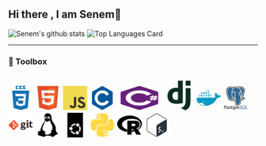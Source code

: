 ## Hi there , I am Senem👋

<!--
- I’m currently working on Machine Learning & Deep Learning area.
- I am enjoying to work with different type of data such as text, video , audio. 
- :bar_chart:  One of my goals is to contribute mathematically and statistically to this area.
- If you want to see my portfolio: https://senemaktas.github.io/ 

----

### What's on my github page?
|                       |                    |                   |                              |                          |                                    |
|-----------------------|--------------------|-------------------|------------------------------|--------------------------|------------------------------------|
| :pushpin: Python      | :pushpin: R        | :pushpin: C       |  :pushpin: HTML & CSS & JS   |  :pushpin: Flask         |  :pushpin: Machine Learning        |
| :pushpin: OpenCV      | :pushpin: NLP      | :pushpin: Keras   | :pushpin: Visualization      |  :pushpin: LaTeX         |  :pushpin: Parallel Programming    |

--- -->

![Senem's github stats](https://github-readme-stats.vercel.app/api?username=senemaktas&show_icons=true&theme=prussian&count_private=true&text_color=ffffff&title_color=fe0278) ![Top Languages Card](https://github-readme-stats.vercel.app/api/top-langs/?username=senemaktas&layout=compact)

<!--
**senemaktas/senemaktas** is a ✨ _special_ ✨ repository because its `README.md` (this file) appears on your GitHub profile.
-- dark, radical, merko, gruvbox, tokyonight, onedark, cobalt, synthwave, highcontrast, dracula   


![Senem's github stats](https://github-readme-stats.vercel.app/api?username=senemaktas&show_icons=true&theme=prussian&hide=contribs,prs&count_private=true&text_color=ffffff&title_color=fe0278)  

[![reponame](https://github-readme-stats.vercel.app/api/pin/?username=senemaktas&repo=reponame&show_owner=true)](https://github.com/link/repo) -->

---

### 🧰 Toolbox
<img src="https://github.com/devicons/devicon/blob/master/icons/css3/css3-plain-wordmark.svg" alt="CSS" width="50" height="50"/> <img src="https://github.com/devicons/devicon/blob/master/icons/html5/html5-original.svg" alt="HTML" width="50" height="50"/>
<img src="https://github.com/devicons/devicon/blob/master/icons/javascript/javascript-original.svg" alt="JavaScript" width="50" height="50"/> 
<img src="https://github.com/devicons/devicon/blob/2809b567852a4648062a2d3e7c1c531367458c0b/icons/c/c-plain.svg" alt="C" width="50" height="50"/> 
<img src="https://github.com/devicons/devicon/blob/2809b567852a4648062a2d3e7c1c531367458c0b/icons/csharp/csharp-plain.svg" alt="c#" width="90" height="50"/>
<img src="https://github.com/devicons/devicon/blob/2809b567852a4648062a2d3e7c1c531367458c0b/icons/django/django-plain.svg" alt="django" width="60" height="60"/>
<img src="https://github.com/devicons/devicon/blob/2809b567852a4648062a2d3e7c1c531367458c0b/icons/docker/docker-plain.svg" alt="docker" width="50" height="50"/>
<img src="https://github.com/devicons/devicon/blob/master/icons/postgresql/postgresql-original-wordmark.svg" alt="PostgreSQL" width="50" height="50"/>
<img src="https://github.com/devicons/devicon/blob/master/icons/git/git-original-wordmark.svg" alt="Git" width="50" height="50"/>
<img src="https://github.com/devicons/devicon/blob/2809b567852a4648062a2d3e7c1c531367458c0b/icons/linux/linux-plain.svg" alt="linux" width="50" height="50"/>
<img src="https://github.com/devicons/devicon/blob/2809b567852a4648062a2d3e7c1c531367458c0b/icons/ubuntu/ubuntu-plain.svg" alt="ubuntu" width="50" height="50"/> 
<img src="https://github.com/devicons/devicon/blob/2809b567852a4648062a2d3e7c1c531367458c0b/icons/python/python-plain.svg" alt="python" width="50" height="50"/>
<img src="https://github.com/devicons/devicon/blob/2809b567852a4648062a2d3e7c1c531367458c0b/icons/r/r-plain.svg" alt="r" width="50" height="50"/> 
<img src="https://github.com/devicons/devicon/blob/2809b567852a4648062a2d3e7c1c531367458c0b/icons/bash/bash-plain.svg" alt="bash" width="50" height="50"/> 
---
